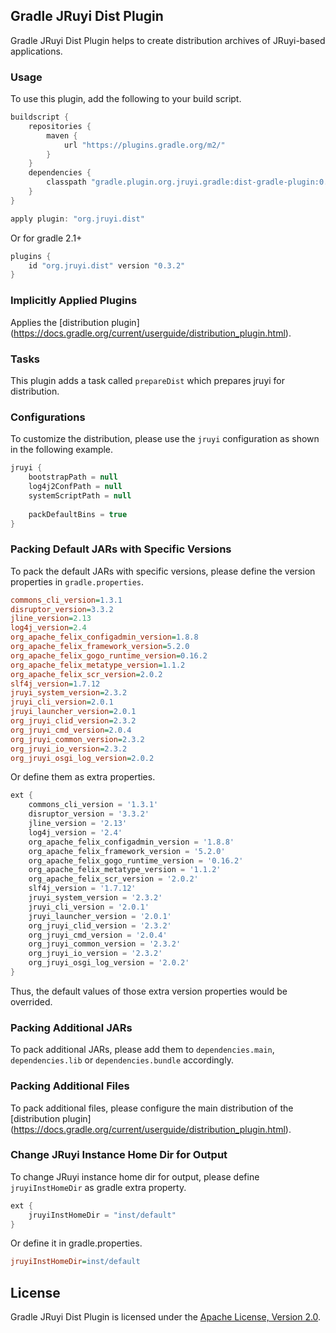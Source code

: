 ## Gradle JRuyi Dist Plugin

Gradle JRuyi Dist Plugin helps to create distribution archives of JRuyi-based applications.

### Usage
To use this plugin, add the following to your build script.

```groovy
buildscript {
	repositories {
		maven {
			url "https://plugins.gradle.org/m2/"
		}
	}
	dependencies {
		classpath "gradle.plugin.org.jruyi.gradle:dist-gradle-plugin:0.3.2"
	}
}

apply plugin: "org.jruyi.dist"
```

Or for gradle 2.1+

```groovy
plugins {
	id "org.jruyi.dist" version "0.3.2"
}
```

### Implicitly Applied Plugins

Applies the [distribution plugin] (https://docs.gradle.org/current/userguide/distribution_plugin.html).

### Tasks

This plugin adds a task called `prepareDist` which prepares jruyi for distribution.

### Configurations

To customize the distribution, please use the `jruyi` configuration as shown in the following example.

```gradle
jruyi {
	bootstrapPath = null
	log4j2ConfPath = null
	systemScriptPath = null
	
	packDefaultBins = true
}
```

### Packing Default JARs with Specific Versions

To pack the default JARs with specific versions, please define the version properties in `gradle.properties`.

```INI
commons_cli_version=1.3.1
disruptor_version=3.3.2
jline_version=2.13
log4j_version=2.4
org_apache_felix_configadmin_version=1.8.8
org_apache_felix_framework_version=5.2.0
org_apache_felix_gogo_runtime_version=0.16.2
org_apache_felix_metatype_version=1.1.2
org_apache_felix_scr_version=2.0.2
slf4j_version=1.7.12
jruyi_system_version=2.3.2
jruyi_cli_version=2.0.1
jruyi_launcher_version=2.0.1
org_jruyi_clid_version=2.3.2
org_jruyi_cmd_version=2.0.4
org_jruyi_common_version=2.3.2
org_jruyi_io_version=2.3.2
org_jruyi_osgi_log_version=2.0.2
```

Or define them as extra properties.

```gradle
ext {
	commons_cli_version = '1.3.1'
    disruptor_version = '3.3.2'
    jline_version = '2.13'
    log4j_version = '2.4'
    org_apache_felix_configadmin_version = '1.8.8'
    org_apache_felix_framework_version = '5.2.0'
    org_apache_felix_gogo_runtime_version = '0.16.2'
    org_apache_felix_metatype_version = '1.1.2'
    org_apache_felix_scr_version = '2.0.2'
    slf4j_version = '1.7.12'
    jruyi_system_version = '2.3.2'
    jruyi_cli_version = '2.0.1'
    jruyi_launcher_version = '2.0.1'
    org_jruyi_clid_version = '2.3.2'
    org_jruyi_cmd_version = '2.0.4'
    org_jruyi_common_version = '2.3.2'
    org_jruyi_io_version = '2.3.2'
    org_jruyi_osgi_log_version = '2.0.2'
}
```

Thus, the default values of those extra version properties would be overrided.

### Packing Additional JARs

To pack additional JARs, please add them to `dependencies.main`, `dependencies.lib` or `dependencies.bundle` accordingly.

### Packing Additional Files

To pack additional files, please configure the main distribution of the [distribution plugin] (https://docs.gradle.org/current/userguide/distribution_plugin.html).

### Change JRuyi Instance Home Dir for Output

To change JRuyi instance home dir for output, please define `jruyiInstHomeDir` as gradle extra property.

```groovy
ext {
    jruyiInstHomeDir = "inst/default"
}
```

Or define it in gradle.properties.

```INI
jruyiInstHomeDir=inst/default
```

## License

Gradle JRuyi Dist Plugin is licensed under the [Apache License, Version 2.0](http://www.apache.org/licenses/LICENSE-2.0.html).
